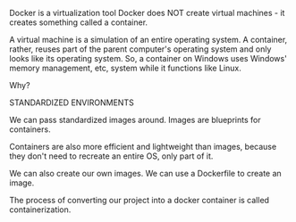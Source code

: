 Docker is a virtualization tool
Docker does NOT create virtual machines - it creates something called a container.

A virtual machine is a simulation of an entire operating system.
A container, rather, reuses part of the parent computer's operating system and only looks like its operating system.
So, a container on Windows uses Windows' memory management, etc, system while it functions like Linux.

Why?

STANDARDIZED ENVIRONMENTS

We can pass standardized images around. Images are blueprints for containers.

Containers are also more efficient and lightweight than images, because they don't need to recreate an entire OS, only part of it.

We can also create our own images.
We can use a Dockerfile to create an image.

The process of converting our project into a docker container is called containerization.